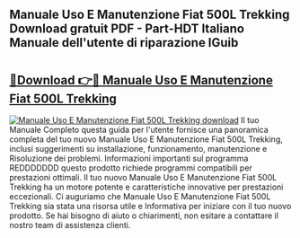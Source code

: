 ## Manuale Uso E Manutenzione Fiat 500L Trekking Download gratuit PDF - Part-HDT Italiano Manuale dell'utente di riparazione IGuib

# <h2><a href="http://dffwli.blite.top/?on=Manuale+Uso+E+Manutenzione+Fiat+500L+Trekking">🔗Download 👉🔴 Manuale Uso E Manutenzione Fiat 500L Trekking</a></h2>

[![Manuale Uso E Manutenzione Fiat 500L Trekking download](https://i.imgur.com/lujVjoI.png)](http://dffwli.blite.top/?on=Manuale+Uso+E+Manutenzione+Fiat+500L+Trekking)
Il tuo Manuale Completo questa guida per l'utente fornisce una panoramica completa del tuo nuovo Manuale Uso E Manutenzione Fiat 500L Trekking, inclusi suggerimenti su installazione, funzionamento, manutenzione e Risoluzione dei problemi. Informazioni importanti sul programma REDDDDDDD questo prodotto richiede programmi compatibili per prestazioni ottimali. Il tuo nuovo Manuale Uso E Manutenzione Fiat 500L Trekking ha un motore potente e caratteristiche innovative per prestazioni eccezionali. Ci auguriamo che Manuale Uso E Manutenzione Fiat 500L Trekking sia stata una risorsa utile e Informativa per iniziare con il tuo nuovo prodotto. Se hai bisogno di aiuto o chiarimenti, non esitare a contattare il nostro team di assistenza clienti.

